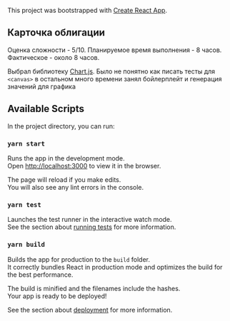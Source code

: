 This project was bootstrapped with [Create React App](https://github.com/facebook/create-react-app).

## Карточка облигации

Оценка сложности - 5/10. Планируемое время выполнения - 8 часов. Фактическое - около 8 часов.

Выбрал библиотеку [Chart.js](https://www.chartjs.org/docs/latest/). Было не понятно как писать тесты для `<canvas>` в остальном много времени занял бойлерплейт и генерация значений для графика

## Available Scripts

In the project directory, you can run:

### `yarn start`

Runs the app in the development mode.<br />
Open [http://localhost:3000](http://localhost:3000) to view it in the browser.

The page will reload if you make edits.<br />
You will also see any lint errors in the console.

### `yarn test`

Launches the test runner in the interactive watch mode.<br />
See the section about [running tests](https://facebook.github.io/create-react-app/docs/running-tests) for more information.

### `yarn build`

Builds the app for production to the `build` folder.<br />
It correctly bundles React in production mode and optimizes the build for the best performance.

The build is minified and the filenames include the hashes.<br />
Your app is ready to be deployed!

See the section about [deployment](https://facebook.github.io/create-react-app/docs/deployment) for more information.
